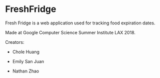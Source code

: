 # FreshFridge
Fresh Fridge is a web application used for tracking food expiration dates. 

Made at Google Computer Science Summer Institute LAX 2018.

Creators: 

- Chole Huang
        
- Emily San Juan
        
- Nathan Zhao
